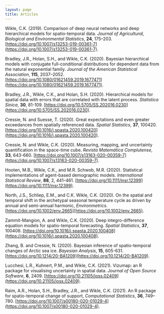 ```yaml
---
layout: page
title: Articles
---
```


Wikle, C.K. (2019). Comparison of deep neural networks and deep hierarchical models for spatio-temporal data. *Journal of Agricultural, Biological and Environmental Statistics*, **24**, 175–203. [https://doi.org/10.1007/s13253-019-00361-7](https://doi.org/10.1007/s13253-019-00361-7).  
  
Bradley, J.R., Holan, S.H., and Wikle, C.K. (2020). Bayesian hierarchical models with conjugate full-conditional distributions for dependent data from the natural exponential family. *Journal of the American Statistical Association*, **115**, 2037–2052. [https://doi.org/10.1080/01621459.2019.1677471](https://doi.org/10.1080/01621459.2019.1677471).  
  
Bradley, J.R., Wikle, C.K., and Holan, S.H. (2020). Hierarchical models for spatial data with errors that are correlated with the latent process. *Statistica Sinica*, **30**, 81-109. [https://doi.org/10.5705/SS.202016.0230](https://doi.org/10.5705/SS.202016.0230).  
  
Cressie, N. and Suesse, T. (2020). Great expectations and even greater exceedances from spatially referenced data. *Spatial Statistics*, **37**, 100420. [https://doi.org/10.1016/j.spasta.2020.100420](https://doi.org/10.1016/j.spasta.2020.100420).  
  
Cressie, N. and Wikle, C.K. (2020). Measuring, mapping, and uncertainty quantification in the space-time cube. *Revista Matemática Complutense*, **33**, 643-660. [https://doi.org/10.1007/s13163-020-00359-7](https://doi.org/10.1007/s13163-020-00359-7).   
  
Hooten, M.B., Wikle, C.K., and M.R. Schwob, M.R. (2020). Statistical implementations of agent-based demographic models. *International Statistical Review*, **88**, 2, 441–461. [https://doi.org/10.1111/insr.12399](https://doi.org/10.1111/insr.12399).  
  
North, J.S., Schliep, E.M., and C.K. Wikle, C.K. (2020). On the spatial and temporal shift in the archetypal seasonal temperature cycle as driven by annual and semi-annual harmonic, *Environmetrics*. [https://doi.org/10.1002/env.2665](https://doi.org/10.1002/env.2665).  
      
Zammit-Mangion, A. and Wikle, C.K. (2020). Deep integro-difference equation models for spatio-temporal forecasting. *Spatial Statistics*, **37**, 100408. [https://doi.org/10.1016/j.spasta.2020.100408](https://doi.org/10.1016/j.spasta.2020.100408). 

Zhang, B. and Cressie, N. (2020). Bayesian inference of spatio-temporal changes of Arctic sea ice. *Bayesian Analysis*, **15**, 605-631. [https://doi.org/10.1214/20-BA1209](https://doi.org/10.1214/20-BA1209).  

Lucchesi, L.R., Kuhnert, P.M., and Wikle, C.K. (2021). Vizumap: an R package for visualising uncertainty in spatial data. *Journal of Open Source Software*, **6**, 2409. [https://doi.org/10.21105/joss.02409](https://doi.org/10.21105/joss.02409).  
  
Raim, A.R., Holan, S.H., Bradley, J.R., and Wikle, C.K. (2021). An R package for spatio-temporal change of support, *Computational Statistics*, **36**, 749–780. [https://doi.org/10.1007/s00180-020-01029-4](https://doi.org/10.1007/s00180-020-01029-4).  
